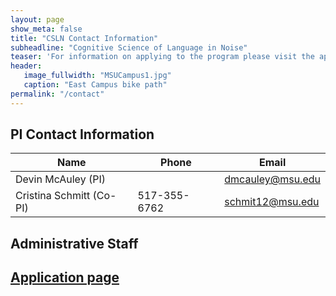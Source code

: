 ```yaml
---
layout: page
show_meta: false
title: "CSLN Contact Information"
subheadline: "Cognitive Science of Language in Noise"
teaser: 'For information on applying to the program please visit the application page'
header:
   image_fullwidth: "MSUCampus1.jpg"
   caption: "East Campus bike path"
permalink: "/contact"
---
```

## PI Contact Information

| Name                       | Phone       | Email                                      |
|---------------------------|--------------|--------------------------------------------|
| Devin McAuley (PI)        |              | [dmcauley@msu.edu](mailto:dmcauley@msu.edu)|
| Cristina Schmitt (Co-PI)  | 517-355-6762 | [schmit12@msu.edu](mailto:schmit12@msu.edu)|

## Administrative Staff

## [Application page](/apply)
